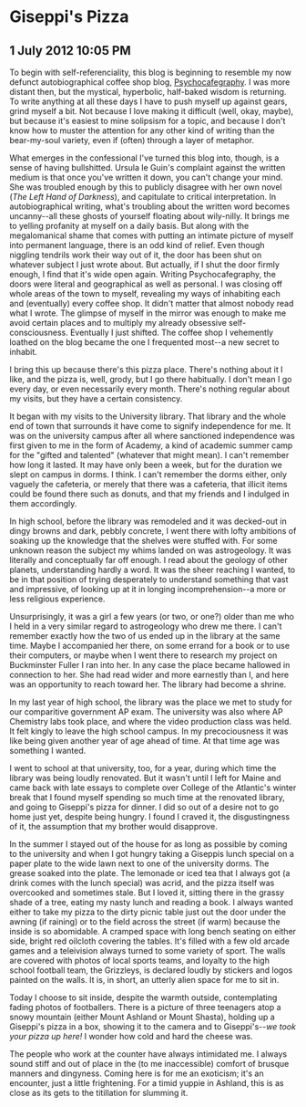 # Giseppi's Pizza
## 1 July 2012 10:05 PM

To begin with self-referenciality, this blog is beginning to resemble my now defunct autobiographical coffee shop blog, [Psychocafegraphy][1]. I was more distant then, but the mystical, hyperbolic, half-baked wisdom is returning. To write anything at all these days I have to push myself up against gears, grind myself a bit. Not because I love making it difficult (well, okay, maybe), but because it's easiest to mine solipsism for a topic, and because I don't know how to muster the attention for any other kind of writing than the bear-my-soul variety, even if (often) through a layer of metaphor.

What emerges in the confessional I've turned this blog into, though, is a sense of having bullshitted. Ursula le Guin's complaint against the written medium is that once you've written it down, you can't change your mind. She was troubled enough by this to publicly disagree with her own novel (_The Left Hand of Darkness_), and capitulate to critical interpretation. In autobiographical writing, what's troubling about the written word becomes uncanny--all these ghosts of yourself floating about wily-nilly. It brings me to yelling profanity at myself on a daily basis. But along with the megalomanical shame that comes with putting an intimate picture of myself into permanent language, there is an odd kind of relief. Even though niggling tendrils work their way out of it, the door has been shut on whatever subject I just wrote about. But actually, if I shut the door firmly enough, I find that it's wide open again. Writing Psychocafegraphy, the doors were literal and geographical as well as personal. I was closing off whole areas of the town to myself, revealing my ways of inhabiting each and (eventually) every coffee shop. It didn't matter that almost nobody read what I wrote. The glimpse of myself in the mirror was enough to make me avoid certain places and to multiply my already obsessive self-consciousness. Eventually I just shifted. The coffee shop I vehemently loathed on the blog became the one I frequented most--a new secret to inhabit.

I bring this up because there's this pizza place. There's nothing about it I like, and the pizza is, well, grody, but I go there habitually. I don't mean I go every day, or even necessarily every month. There's nothing regular about my visits, but they have a certain consistency.

It began with my visits to the University library. That library and the whole end of town that surrounds it have come to signify independence for me. It was on the university campus after all where sanctioned independence was first given to me in the form of Academy, a kind of academic summer camp for the "gifted and talented" (whatever that might mean). I can't remember how long it lasted. It may have only been a week, but for the duration we slept on campus in dorms. I think. I can't remember the dorms either, only vaguely the cafeteria, or merely that there was a cafeteria, that illicit items could be found there such as donuts, and that my friends and I indulged in them accordingly.

In high school, before the library was remodeled and it was decked-out in dingy browns and dark, pebbly concrete, I went there with lofty ambitions of soaking up the knowledge that the shelves were stuffed with. For some unknown reason the subject my whims landed on was astrogeology. It was literally and conceptually far off enough. I read about the geology of other planets, understanding hardly a word. It was the sheer reaching I wanted, to be in that position of trying desperately to understand something that vast and impressive, of looking up at it in longing incomprehension--a more or less religious experience.

Unsurprisingly, it was a girl a few years (or two, or one?) older than me who I held in a very similar regard to astrogeology who drew me there. I can't remember exactly how the two of us ended up in the library at the same time. Maybe I accompanied her there, on some errand for a book or to use their computers, or maybe when I went there to research my project on Buckminster Fuller I ran into her. In any case the place became hallowed in connection to her. She had read wider and more earnestly than I, and here was an opportunity to reach toward her. The library had become a shrine.

In my last year of high school, the library was the place we met to study for our comparitive government AP exam. The university was also where AP Chemistry labs took place, and where the video production class was held. It felt kingly to leave the high school campus. In my precociousness it was like being given another year of age ahead of time. At that time age was something I wanted.

I went to school at that university, too, for a year, during which time the library was being loudly renovated. But it wasn't until I left for Maine and came back with late essays to complete over College of the Atlantic's winter break that I found myself spending so much time at the renovated library, and going to Giseppi's pizza for dinner. I did so out of a desire not to go home just yet, despite being hungry. I found I craved it, the disgustingness of it, the assumption that my brother would disapprove.

In the summer I stayed out of the house for as long as possible by coming to the university and when I got hungry taking a Giseppis lunch special on a paper plate to the wide lawn next to one of the university dorms. The grease soaked into the plate. The lemonade or iced tea that I always got (a drink comes with the lunch special) was acrid, and the pizza itself was overcooked and sometimes stale. But I loved it, sitting there in the grassy shade of a tree, eating my nasty lunch and reading a book. I always wanted either to take my pizza to the dirty picnic table just out the door under the awning (if raining) or to the field across the street (if warm) because the inside is so abomidable. A cramped space with long bench seating on either side, bright red oilcloth covering the tables. It's filled with a few old arcade games and a teleivision always turned to some variety of sport. The walls are covered with photos of local sports teams, and loyalty to the high school football team, the Grizzleys, is declared loudly by stickers and logos painted on the walls. It is, in short, an utterly alien space for me to sit in.

Today I choose to sit inside, despite the warmth outside, contemplating fading photos of footballers. There is a picture of three teenagers atop a snowy mountain (either Mount Ashland or Mount Shasta), holding up a Giseppi's pizza in a box, showing it to the camera and to Giseppi's--_we took your pizza up here!_ I wonder how cold and hard the cheese was.

The people who work at the counter have always intimidated me. I always sound stiff and out of place in the (to me inaccessible) comfort of brusque manners and dingyness. Coming here is for me an exoticism; it's an encounter, just a little frightening. For a timid yuppie in Ashland, this is as close as its gets to the titillation for slumming it.

   [1]: http://psychocafegraphy.blogspot.com/
